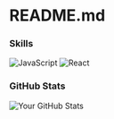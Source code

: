 # README.md

### Skills
![JavaScript](https://img.shields.io/badge/JavaScript-323330?style=for-the-badge&logo=javascript&logoColor=F7DF1E)
![React](https://img.shields.io/badge/React-20232A?style=for-the-badge&logo=react&logoColor=61DAFB)


### GitHub Stats
![Your GitHub Stats](https://github-readme-stats.vercel.app/api?username=cleanerzkp&show_icons=true)
